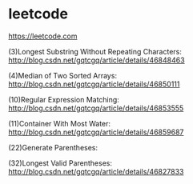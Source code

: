 # leetcode
https://leetcode.com

(3)Longest Substring Without Repeating Characters: http://blog.csdn.net/gqtcgq/article/details/46848463

(4)Median of Two Sorted Arrays: http://blog.csdn.net/gqtcgq/article/details/46850111

(10)Regular Expression Matching: http://blog.csdn.net/gqtcgq/article/details/46853555

(11)Container With Most Water: http://blog.csdn.net/gqtcgq/article/details/46859687

(22)Generate Parentheses: 

(32)Longest Valid Parentheses: http://blog.csdn.net/gqtcgq/article/details/46827833
